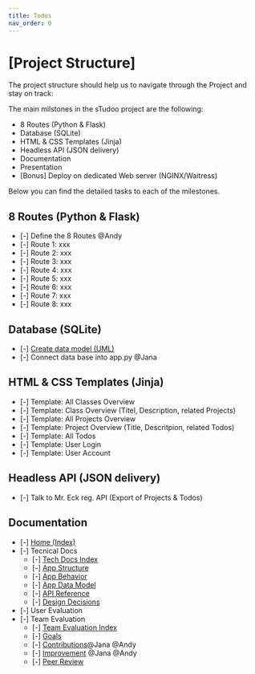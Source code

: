 ```yaml
---
title: Todos
nav_order: 0
---
```


# [Project Structure]

The project structure should help us to navigate through the Project and stay on track:

The main milstones in the sTudoo project are the following:

- 8 Routes (Python & Flask)
- Database (SQLite)
- HTML & CSS Templates (Jinja)
- Headless API (JSON delivery)
- Documentation
- Presentation
- [Bonus] Deploy on dedicated Web server (NGINX/Waitress)

Below you can find the detailed tasks to each of the milestones.

## 8 Routes (Python & Flask)

- [-] Define the 8 Routes @Andy
- [-] Route 1: xxx
- [-] Route 2: xxx
- [-] Route 3: xxx
- [-] Route 4: xxx
- [-] Route 5: xxx
- [-] Route 6: xxx
- [-] Route 7: xxx
- [-] Route 8: xxx

## Database (SQLite)

- [-] [Create data model (UML)](/docs/technical-docs/data-model.md)
- [-] Connect data base into app.py @Jana

## HTML & CSS Templates (Jinja)

- [-] Template: All Classes Overview
- [-] Template: Class Overview (Titel, Description, related Projects)
- [-] Template: All Projects Overview
- [-] Template: Project Overview (Title, Descritpion, related Todos)
- [-] Template: All Todos
- [-] Template: User Login
- [-] Template: User Account

## Headless API (JSON delivery)
- [-] Talk to Mr. Eck reg. API (Export of Projects & Todos)

## Documentation
- [-] [Home (Index)](/docs/index.md)
- [-] Tecnical Docs
  - [-] [Tech Docs Index](/docs/technical-docs/index.md)
  - [-] [App Structure](/docs/technical-docs/app-structure.md)
  - [-] [App Behavior](/docs/technical-docs/app-behavior.md)
  - [-] [App Data Model](/docs/technical-docs/data-model.md)
  - [-] [API Reference](/docs/technical-docs/api-reference.md)
  - [-] [Design Decisions](/docs/technical-docs/design-decisions.md)
- [-] User Evaluation
- [-] Team Evaluation
  - [-] [Team Evaluation Index](/docs/team-eval/index.md)
  - [-] [Goals](/docs/team-eval/goals.md)
  - [-] [Contributions](/docs/team-eval/contributions.md)@Jana @Andy
  - [-] [Improvement](/docs/team-eval/improvements.md) @Jana @Andy
  - [-] [Peer Review](/docs/team-eval/peer-review.md)



